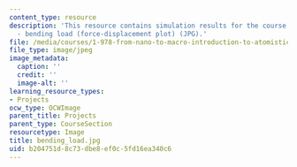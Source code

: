 ```yaml
---
content_type: resource
description: 'This resource contains simulation results for the course projects: NAMD
  - bending load (force-displacement plot) (JPG).'
file: /media/courses/1-978-from-nano-to-macro-introduction-to-atomistic-modeling-techniques-january-iap-2007/b204751d8c73dbe8ef0c5fd16ea340c6_bending_load.jpg
file_type: image/jpeg
image_metadata:
  caption: ''
  credit: ''
  image-alt: ''
learning_resource_types:
- Projects
ocw_type: OCWImage
parent_title: Projects
parent_type: CourseSection
resourcetype: Image
title: bending_load.jpg
uid: b204751d-8c73-dbe8-ef0c-5fd16ea340c6
---
```

